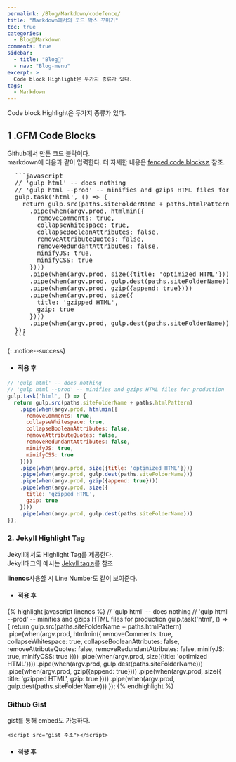```yaml
---
permalink: /Blog/Markdown/codefence/
title: "Markdown에서의 코드 박스 꾸미기"
toc: true
categories:
  - Blog🐨Markdown
comments: true
sidebar:
  - title: "Blog🐨"
  - nav: "Blog-menu"
excerpt: >
  Code block Highlight은 두가지 종류가 있다.
tags:
  - Markdown
---
```


Code block Highlight은 두가지 종류가 있다.

## 1 .GFM Code Blocks

Github에서 만든 코드 블락이다.  
markdown에 다음과 같이 입력한다. 더 자세한 내용은 [fenced code blocks↗️](https://help.github.com/articles/creating-and-highlighting-code-blocks/) 참조.
<pre>
  ```javascript
  // 'gulp html' -- does nothing
  // 'gulp html --prod' -- minifies and gzips HTML files for production
  gulp.task('html', () => {
    return gulp.src(paths.siteFolderName + paths.htmlPattern)
      .pipe(when(argv.prod, htmlmin({
        removeComments: true,
        collapseWhitespace: true,
        collapseBooleanAttributes: false,
        removeAttributeQuotes: false,
        removeRedundantAttributes: false,
        minifyJS: true,
        minifyCSS: true
      })))
      .pipe(when(argv.prod, size({title: 'optimized HTML'})))
      .pipe(when(argv.prod, gulp.dest(paths.siteFolderName)))
      .pipe(when(argv.prod, gzip({append: true})))
      .pipe(when(argv.prod, size({
        title: 'gzipped HTML',
        gzip: true
      })))
      .pipe(when(argv.prod, gulp.dest(paths.siteFolderName)))
  });
  ```
</pre>{: .notice--success}

- #### 적용 후
```javascript
// 'gulp html' -- does nothing
// 'gulp html --prod' -- minifies and gzips HTML files for production
gulp.task('html', () => {
  return gulp.src(paths.siteFolderName + paths.htmlPattern)
    .pipe(when(argv.prod, htmlmin({
      removeComments: true,
      collapseWhitespace: true,
      collapseBooleanAttributes: false,
      removeAttributeQuotes: false,
      removeRedundantAttributes: false,
      minifyJS: true,
      minifyCSS: true
    })))
    .pipe(when(argv.prod, size({title: 'optimized HTML'})))
    .pipe(when(argv.prod, gulp.dest(paths.siteFolderName)))
    .pipe(when(argv.prod, gzip({append: true})))
    .pipe(when(argv.prod, size({
      title: 'gzipped HTML',
      gzip: true
    })))
    .pipe(when(argv.prod, gulp.dest(paths.siteFolderName)))
});
```


### 2. Jekyll Highlight Tag

Jekyll에서도 Highlight Tag를 제공한다.  
Jekyll태그의 예시는 [Jekyll tag↗️](https://jekyllrb.com/docs/templates/#code-snippet-highlighting)를 참조

**linenos**사용할 시 Line Number도 같이 보여준다.

- #### 적용 후

{% highlight javascript linenos %}
// 'gulp html' -- does nothing
// 'gulp html --prod' -- minifies and gzips HTML files for production
gulp.task('html', () => {
  return gulp.src(paths.siteFolderName + paths.htmlPattern)
    .pipe(when(argv.prod, htmlmin({
      removeComments: true,
      collapseWhitespace: true,
      collapseBooleanAttributes: false,
      removeAttributeQuotes: false,
      removeRedundantAttributes: false,
      minifyJS: true,
      minifyCSS: true
    })))
    .pipe(when(argv.prod, size({title: 'optimized HTML'})))
    .pipe(when(argv.prod, gulp.dest(paths.siteFolderName)))
    .pipe(when(argv.prod, gzip({append: true})))
    .pipe(when(argv.prod, size({
      title: 'gzipped HTML',
      gzip: true
    })))
    .pipe(when(argv.prod, gulp.dest(paths.siteFolderName)))
});
{% endhighlight %}

### Github Gist

gist를 통해 embed도 가능하다. 
```
<script src="gist 주소"></script>
```

- #### 적용 후

<script src="https://gist.github.com/mmistakes/77c68fbb07731a456805a7b473f47841.js"></script>
